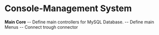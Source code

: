 Console-Management System
============

**Main Core** 
-- Define main controllers for MySQL Database.
-- Define main Menus
-- Connect trough connector
